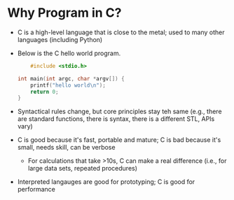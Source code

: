 # Why Program in C?

- C is a high-level language that is close to the metal; used to many other languages (including Python)
- Below is the C hello world program.

    ```C
        #include <stdio.h>

    int main(int argc, char *argv[]) {
        printf("hello world\n");
        return 0;
    }
    ```

- Syntactical rules change, but core principles stay teh same (e.g., there are standard functions, there is syntax, there is a different STL, APIs vary)
- C is good because it's fast, portable and mature; C is bad because it's small, needs skill, can be verbose
  - For calculations that take >10s, C can make a real difference (i.e., for large data sets, repeated procedures)
- Interpreted langauges are good for prototyping; C is good for performance
